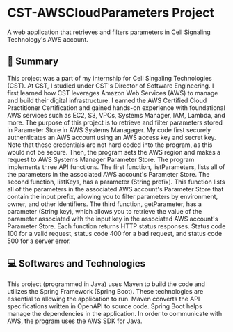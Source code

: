 <h1> CST-AWSCloudParameters Project </h1> 

A web application that retrieves and filters parameters in Cell Signaling Technology's AWS account. 

<h2> 📄 Summary </h2> 

This project was a part of my internship for Cell Singaling Technologies (CST). At CST, I studied under CST's Director of Software Engineering. I first learned how CST leverages Amazon Web Services (AWS) to manage and build their digital infrastructure. I earned the AWS Certified Cloud Practitioner Certification and gained hands-on experience with foundational AWS services such as EC2, S3, VPCs, Systems Manager, IAM, Lambda, and more. The purpose of this project is to retrieve and filter parameters stored in Parameter Store in AWS Systems Managager. My code first securely authenticates an AWS account using an AWS access key and secret key. Note that these credentials are not hard coded into the program, as this would not be secure. Then, the program sets the AWS region and makes a request to AWS Systems Manager Parameter Store. The program implements three API functions. The first function, listParameters, lists all of the parameters in the associated AWS account's Parameter Store. The second function, listKeys, has a parameter (String prefix). This function lists all of the parameters in the associated AWS account's Parameter Store that contain the input prefix, allowing you to filter parameters by environment, owner, and other identifiers. The third function, getParameter, has a parameter (String key), which allows you to retrieve the value of the parameter associated with the input key in the associated AWS account's Parameter Store. Each function returns HTTP status responses. Status code 100 for a valid request, status code 400 for a bad request, and status code 500 for a server error. 

<h2> 💻 Softwares and Technologies </h2> 

This project (programmed in Java) uses Maven to build the code and utilizes the Spring Framework (Spring Boot). These technologies are essential to allowing the application to run. Maven converts the API specifications written in OpenAPI to source code. Spring Boot helps manage the dependencies in the application. In order to communicate with AWS, the program uses the AWS SDK for Java. 



